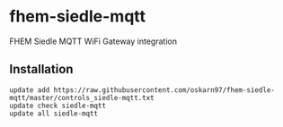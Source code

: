 # fhem-siedle-mqtt
FHEM Siedle MQTT WiFi Gateway integration

## Installation

```
update add https://raw.githubusercontent.com/oskarn97/fhem-siedle-mqtt/master/controls_siedle-mqtt.txt
update check siedle-mqtt
update all siedle-mqtt
```
